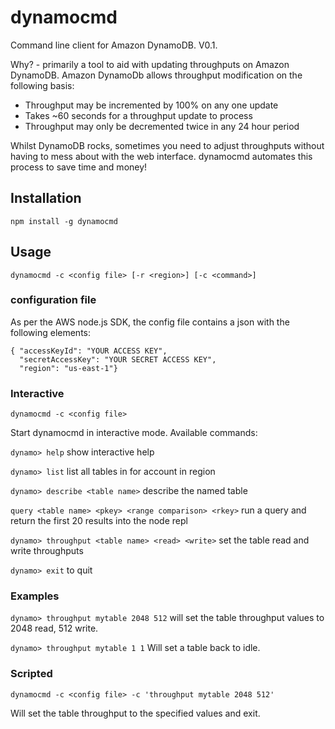 dynamocmd
==========
Command line client for Amazon DynamoDB. V0.1. 

Why? - primarily a tool to aid with updating throughputs on Amazon DynamoDB. Amazon DynamoDb allows throughput modification on the following basis:

* Throughput may be incremented by 100% on any one update
* Takes ~60 seconds for a throughput update to process
* Throughput may only be decremented twice in any 24 hour period

Whilst DynamoDB rocks, sometimes you need to adjust throughputs without having to mess about with the web interface. dynamocmd automates this process to save time and money!

## Installation

	npm install -g dynamocmd

## Usage

	dynamocmd -c <config file> [-r <region>] [-c <command>]

### configuration file

As per the AWS node.js SDK, the config file contains a json with the following elements:

	{ "accessKeyId": "YOUR ACCESS KEY", 
	  "secretAccessKey": "YOUR SECRET ACCESS KEY", 
	  "region": "us-east-1"}

### Interactive

	dynamocmd -c <config file>
	
Start dynamocmd in interactive mode. Available commands:

`dynamo> help` show interactive help

`dynamo> list` list all tables in for account in region

`dynamo> describe <table name>` describe the named table

`query <table name> <pkey> <range comparison> <rkey>` run a query and return the first 20 results into the node repl

`dynamo> throughput <table name> <read> <write>` set the table read and write throughputs

`dynamo> exit` to quit

### Examples

`dynamo> throughput mytable 2048 512` will set the table throughput values to 2048 read, 512 write.

`dynamo> throughput mytable 1 1` Will set a table back to idle.

### Scripted

	dynamocmd -c <config file> -c 'throughput mytable 2048 512' 

Will set the table throughput to the specified values and exit.


